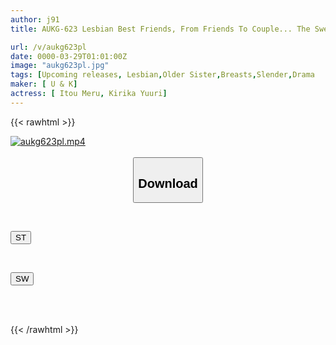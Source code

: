 ```yaml
---
author: j91
title: AUKG-623 Lesbian Best Friends, From Friends To Couple... The Sweet Life Of Two Girls

url: /v/aukg623pl
date: 0000-03-29T01:01:00Z
image: "aukg623pl.jpg"
tags: [Upcoming releases, Lesbian,Older Sister,Breasts,Slender,Drama	]
maker: [ U & K]
actress: [ Itou Meru, Kirika Yuuri]
---
```



{{< rawhtml >}}

<div class="video" data-videoid="pending_link_2.html">
    <a href="javascript:;">
        <img src="/v/aukg623pl/aukg623pl.jpg" width="WIDTH" height="HEIGHT" alt="aukg623pl.mp4" loading="lazy">
    </a>
</div>

<script type="text/javascript" src="https://j91.asia/asset/on-demand-pend.js"></script>

<br>
  <link rel="stylesheet" href="https://j91.asia/asset/bs5.css">
  
  <center>
  <button class="btn btn-primary" type="button" data-bs-toggle="collapse" data-bs-target=".multi-collapse" aria-expanded="false" aria-controls="multiCollapseExample1 multiCollapseExample2"><h2>Download</h2></button></center>
</p>
<div class="row">
  <div class="col">
    <div class="collapse multi-collapse" id="multiCollapseExample1">
      <div class="card card-body">
	      	      <br>
<div class="buttons">  
<p><a href="https://j91.asia/pending_link_2.html" target="_blank"><button class="btn-hover color-3"><i class="fa fa-download"></i> ST</button></a></p></div>
    </div>
  </div>
</div>
  <div class="col">
    <div class="collapse multi-collapse" id="multiCollapseExample2">
      <div class="card card-body">
	      <br>
<div class="buttons">
<p><a href="https://j91.asia/pending_link_2.html" target="_blank"><button class="btn-hover color-2"><i class="fa fa-download"></i> SW</button></a></p></div>
<br><br>
      </div>
    </div>
  </div>
</div>

{{< /rawhtml >}}